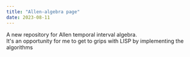```yaml
---
title: "Allen-algebra page"
date: 2023-08-11
---
```


A new repository for Allen temporal interval algebra.  
It's an opportunity for me to get to grips with LISP by implementing the algorithms 
